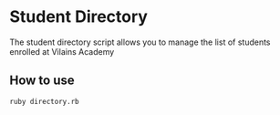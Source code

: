 # Student Directory #

The student directory script allows you to manage the list of students enrolled at Vilains Academy

## How to use ##

```shell
ruby directory.rb
```
